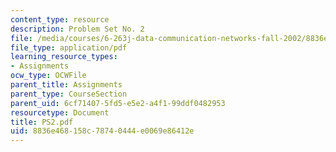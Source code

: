 ```yaml
---
content_type: resource
description: Problem Set No. 2
file: /media/courses/6-263j-data-communication-networks-fall-2002/8836e468158c78740444e0069e86412e_PS2.pdf
file_type: application/pdf
learning_resource_types:
- Assignments
ocw_type: OCWFile
parent_title: Assignments
parent_type: CourseSection
parent_uid: 6cf71407-5fd5-e5e2-a4f1-99ddf0482953
resourcetype: Document
title: PS2.pdf
uid: 8836e468-158c-7874-0444-e0069e86412e
---
```


